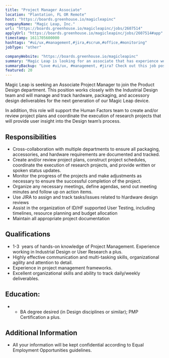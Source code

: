 ```yaml
---
title: "Project Manager Associate"
location: "Plantation, FL OR Remote"
host: "https://boards.greenhouse.io/magicleapinc"
companyName: "Magic Leap, Inc."
url: "https://boards.greenhouse.io/magicleapinc/jobs/2607514"
applyUrl: "https://boards.greenhouse.io/magicleapinc/jobs/2607514#app"
timestamp: 1611705600000
hashtags: "#ui/ux,#management,#jira,#scrum,#office,#monitoring"
jobType: "other"

companyWebsite: "https://boards.greenhouse.io/magicleapinc"
summary: "Magic Leap is looking for an associate that has experience working in Industrial Design or User Research a plus."
summaryBackup: "Love #ui/ux, #management, #jira? Check out this job post!"
featured: 20
---
```


Magic Leap is seeking an Associate Project Manager to join the Product Design department. This position works closely with the Industrial Design team and will manage and track hardware, packaging, and accessory design deliverables for the next generation of our Magic Leap device. 

In addition, this role will support the Human Factors team to create and/or review project plans and coordinate the execution of research projects that will provide user insight into the Design team’s process. 

## Responsibilities

*   Cross-collaboration with multiple departments to ensure all packaging, accessories, and hardware requirements are documented and tracked.
*   Create and/or review project plans, construct project schedules, coordinate the execution of research projects, and provide written or spoken status updates.
*   Monitor the progress of the projects and make adjustments as necessary to ensure the successful completion of the project.
*   Organize any necessary meetings, define agendas, send out meeting minutes and follow up on action items.
*   Use JIRA to assign and track tasks/issues related to h\\ardware design reviews
*   Assist in the organization of ID/HF supported User Testing, including timelines, resource planning and budget allocation
*   Maintain all appropriate project documentation

## Qualifications

*   1-3  years of hands-on knowledge of Project Management. Experience working in Industrial Design or User Research a plus.
*   Highly effective communication and multi-tasking skills, organizational agility and attention to detail.
*   Experience in project management frameworks.
*   Excellent organizational skills and ability to track daily/weekly deliverables.

## Education:

*   *   BA degree desired (in Design disciplines or similar); PMP Certification a plus.

## Additional Information

*   All your information will be kept confidential according to Equal Employment Opportunities guidelines.


